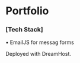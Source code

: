 <h1>Portfolio</h2>
<h3>[Tech Stack]</h3>
• EmailJS for messag forms
<p>Deployed with DreamHost.</p>
